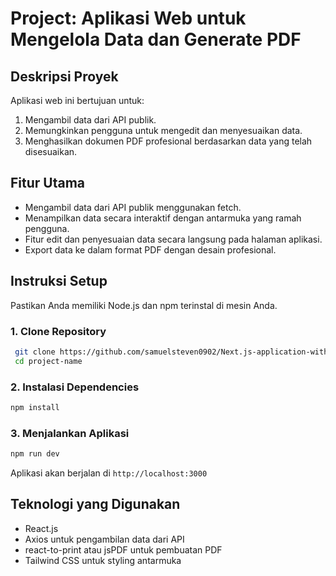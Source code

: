 # Project: Aplikasi Web untuk Mengelola Data dan Generate PDF

## Deskripsi Proyek
Aplikasi web ini bertujuan untuk:
1. Mengambil data dari API publik.
2. Memungkinkan pengguna untuk mengedit dan menyesuaikan data.
3. Menghasilkan dokumen PDF profesional berdasarkan data yang telah disesuaikan.

## Fitur Utama
- Mengambil data dari API publik menggunakan fetch.
- Menampilkan data secara interaktif dengan antarmuka yang ramah pengguna.
- Fitur edit dan penyesuaian data secara langsung pada halaman aplikasi.
- Export data ke dalam format PDF dengan desain profesional.

## Instruksi Setup
Pastikan Anda memiliki Node.js dan npm terinstal di mesin Anda.

### 1. Clone Repository
```bash
 git clone https://github.com/samuelsteven0902/Next.js-application-with-PDF-generation/.git
 cd project-name
```

### 2. Instalasi Dependencies
```bash
npm install
```

### 3. Menjalankan Aplikasi
```bash
npm run dev
```
Aplikasi akan berjalan di `http://localhost:3000`

## Teknologi yang Digunakan
- React.js
- Axios untuk pengambilan data dari API
- react-to-print atau jsPDF untuk pembuatan PDF
- Tailwind CSS untuk styling antarmuka

